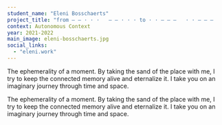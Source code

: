```yaml
---
student_name: "Eleni Bosschaerts"
project_title: "from — — · · ·   — — · · · to · · — — —   · · — — —   	"
context: Autonomous Context
year: 2021-2022
main_image: eleni-bosschaerts.jpg
social_links:
  - "eleni.work"
---
```

The ephemerality of a moment. By taking the sand of the place with me, I try to keep the connected memory alive and eternalize it. I take you on an imaginary journey through time and space.

The ephemerality of a moment. By taking the sand of the place with me, I try to keep the connected memory alive and eternalize it. I take you on an imaginary journey through time and space.